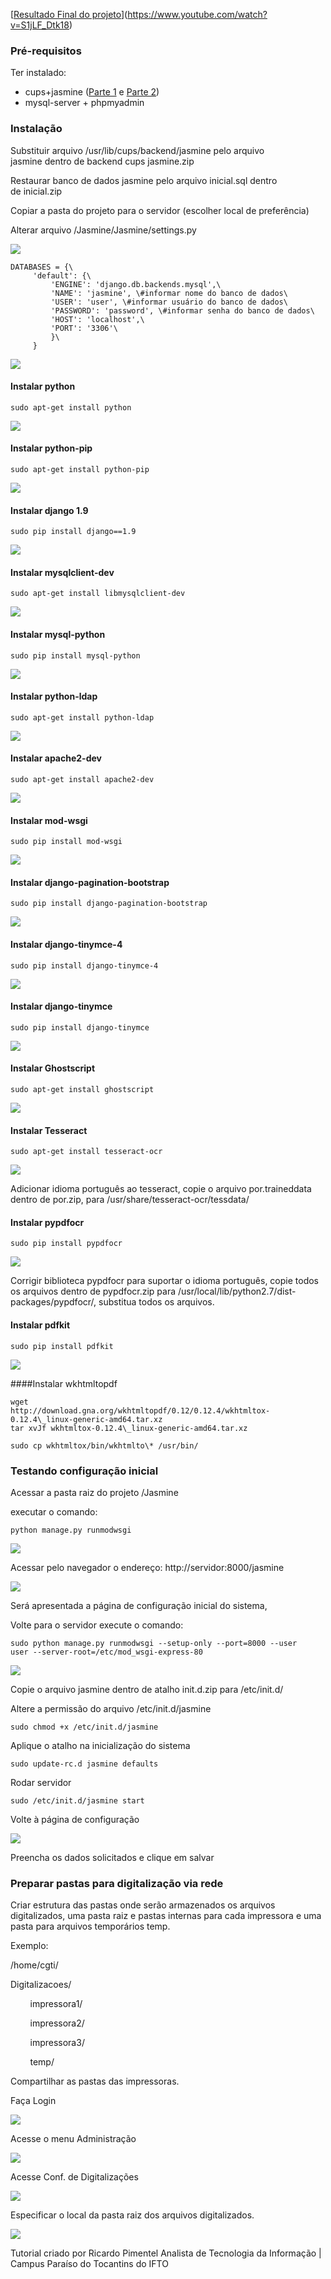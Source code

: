 [[Resultado Final do projeto]()](https://www.youtube.com/watch?v=S1jLF_Dtk18)



### Pré-requisitos

Ter instalado:

-   cups+jasmine ([Parte
    1](https://www.google.com/url?q=http://www.sempreupdate.com.br/2016/10/como-instalar-uma-impressora-em-distribuicoes-baseadas-no-ubuntu-ou-fedora-parte-1.html&sa=D&ust=1486399423267000&usg=AFQjCNHf-brtl0lOLW9o8nLGVicCRdMfMg) e
    [Parte
    2](https://www.google.com/url?q=http://www.sempreupdate.com.br/2016/11/gerando-relatorios-de-impressao-parte-2.html&sa=D&ust=1486399423268000&usg=AFQjCNFD3ISJP-B9D8aV_rYo-XOkGLPCig))
-   mysql-server + phpmyadmin


### Instalação

Substituir arquivo /usr/lib/cups/backend/jasmine pelo arquivo
jasmine dentro de backend cups jasmine.zip

Restaurar banco de dados jasmine pelo arquivo inicial.sql dentro
de inicial.zip

Copiar a pasta do projeto para o servidor (escolher local de
preferência)

Alterar arquivo /Jasmine/Jasmine/settings.py

![](images/image11.png)


```
DATABASES = {\
     'default': {\
         'ENGINE': 'django.db.backends.mysql',\
         'NAME': 'jasmine', \#informar nome do banco de dados\
         'USER': 'user', \#informar usuário do banco de dados\
         'PASSWORD': 'password', \#informar senha do banco de dados\
         'HOST': 'localhost',\
         'PORT': '3306'\
         }\
     }
```

![](images/image07.png)

#### Instalar python


```
sudo apt-get install python
```

![](images/image18.png)

#### Instalar python-pip


```
sudo apt-get install python-pip

```

![](images/image19.png)

#### Instalar django 1.9

```
sudo pip install django==1.9
```

![](images/image04.png)

#### Instalar mysqlclient-dev


```
sudo apt-get install libmysqlclient-dev

```

![](images/image09.png)

#### Instalar mysql-python

```
sudo pip install mysql-python
```

![](images/image14.png)

#### Instalar python-ldap


```
sudo apt-get install python-ldap
```

![](images/image17.png)

#### Instalar apache2-dev

```
sudo apt-get install apache2-dev
```

![](images/image13.png)

#### Instalar mod-wsgi

```
sudo pip install mod-wsgi
```

![](images/image16.png)

#### Instalar django-pagination-bootstrap

```
sudo pip install django-pagination-bootstrap
```
![](images/image02.png)

#### Instalar django-tinymce-4

```
sudo pip install django-tinymce-4
```

![](images/image22.png)

#### Instalar django-tinymce

```
sudo pip install django-tinymce
```
![](images/image08.png)


#### Instalar Ghostscript

```
sudo apt-get install ghostscript
```
![](images/image21.png)

#### Instalar Tesseract

```
sudo apt-get install tesseract-ocr
```
![](images/image03.png)

Adicionar idioma português ao tesseract, copie o arquivo por.traineddata
dentro de por.zip, para /usr/share/tesseract-ocr/tessdata/

#### Instalar pypdfocr

```
sudo pip install pypdfocr
```

![](images/image00.png)

Corrigir biblioteca pypdfocr para suportar o idioma português, copie
todos os arquivos dentro de pypdfocr.zip para
/usr/local/lib/python2.7/dist-packages/pypdfocr/, substitua todos os
arquivos.

#### Instalar pdfkit

```
sudo pip install pdfkit
```

![](images/image23.png)


####Instalar wkhtmltopdf

```
wget
http://download.gna.org/wkhtmltopdf/0.12/0.12.4/wkhtmltox-0.12.4\_linux-generic-amd64.tar.xz
tar xvJf wkhtmltox-0.12.4\_linux-generic-amd64.tar.xz

sudo cp wkhtmltox/bin/wkhtmlto\* /usr/bin/
```

### Testando configuração inicial

Acessar a pasta raiz do projeto /Jasmine

executar o comando:

```
python manage.py runmodwsgi
```

![](images/image15.png)

Acessar pelo navegador o endereço: http://servidor:8000/jasmine


![](images/image01.png)

Será apresentada a página de configuração inicial do sistema,

Volte para o servidor execute o comando:

```
sudo python manage.py runmodwsgi --setup-only --port=8000 --user
user --server-root=/etc/mod_wsgi-express-80
```

![](images/image20.png)

Copie o arquivo jasmine dentro de atalho init.d.zip para /etc/init.d/

Altere a permissão do arquivo /etc/init.d/jasmine

```
sudo chmod +x /etc/init.d/jasmine
```

Aplique o atalho na inicialização do sistema

```
sudo update-rc.d jasmine defaults
```

Rodar servidor

```
sudo /etc/init.d/jasmine start
```

Volte à página de configuração

![](images/image01.png)

Preencha os dados solicitados e clique em salvar


### Preparar pastas para digitalização via rede

Criar estrutura das pastas onde serão armazenados os arquivos
digitalizados, uma pasta raiz e pastas internas para cada impressora e
uma pasta para arquivos temporários temp.

Exemplo:

/home/cgti/

Digitalizacoes/

        impressora1/

        impressora2/

        impressora3/

        temp/

Compartilhar as pastas das impressoras.

Faça Login

![](images/image10.png)

Acesse o menu Administração

![](images/image05.png)

Acesse Conf. de Digitalizações

![](images/image12.png)

Especificar o local da pasta raiz dos arquivos digitalizados.

![](images/image06.png)

Tutorial criado por Ricardo Pimentel
Analista de Tecnologia da Informação | Campus Paraíso do Tocantins do IFTO
